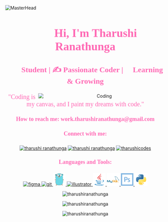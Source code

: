 ![MasterHead](https://tinyurl.com/yp5eqvz4)

<h1 align="center" style="font-family: 'cursive'; font-size: 36px; color: #ff69b4;">👧🏻 Hi, I'm Tharushi Ranathunga</h1>
<h3 align="center" style="font-family: 'cursive'; font-size: 24px; color: #ff69b4;">👨‍🎓 Student | ✍️ Passionate Coder | 🌟 Learning & Growing</h3>
<p align="center">
  <img align="right" alt="Coding" width="400" src="https://drive.google.com/file/d/19jx8Y41g-5VHHhr2yuIJjlZ5sVvQyBD5/view?usp=drive_link">
</p>
<p align="center" style="font-family: 'cursive'; font-size: 20px; color: #ff69b4;">"Coding is my canvas, and I paint my dreams with code."</p>
<h4 align="center" style="font-family: 'cursive'; font-size: 18px; color: #ff69b4;">How to reach me: <a href="mailto:work.tharushiranathunga@gmail.com" style="text-decoration: none; color: #ff69b4;">work.tharushiranathunga@gmail.com</a></h4>
<h4 align="center" style="font-family: 'cursive'; font-size: 18px; color: #ff69b4;">Connect with me:</h4>
<p align="center">
    <a href="https://linkedin.com/in/tharushi ranathunga" target="blank"><img align="center" src="https://raw.githubusercontent.com/rahuldkjain/github-profile-readme-generator/master/src/images/icons/Social/linked-in-alt.svg" alt="tharushi ranathunga" height="30" width="40" /></a>
    <a href="https://stackoverflow.com/users/tharushi ranathunga" target="blank"><img align="center" src="https://raw.githubusercontent.com/rahuldkjain/github-profile-readme-generator/master/src/images/icons/Social/stack-overflow.svg" alt="tharushi ranathunga" height="30" width="40" /></a>
    <a href="https://www.codechef.com/users/tharushicodes" target="blank"><img align="center" src="https://cdn.jsdelivr.net/npm/simple-icons@3.1.0/icons/codechef.svg" alt="tharushicodes" height="30" width="40" /></a>
</p>
<h4 align="center" style="font-family: 'cursive'; font-size: 18px; color: #ff69b4;">Languages and Tools:</h4>
<p align="center"> 
    <a href="https://www.figma.com/" target="_blank" rel="noreferrer"> <img src="https://www.vectorlogo.zone/logos/figma/figma-icon.svg" alt="figma" width="40" height="40"/> </a> 
    <a href="https://git-scm.com/" target="_blank" rel="noreferrer"> <img src="https://www.vectorlogo.zone/logos/git-scm/git-scm-icon.svg" alt="git" width="40" height="40"/> </a> 
    <a href="https://golang.org" target="_blank" rel="noreferrer"> <img src="https://raw.githubusercontent.com/devicons/devicon/master/icons/go/go-original.svg" alt="go" width="40" height="40"/> </a> 
    <a href="https://www.adobe.com/in/products/illustrator.html" target="_blank" rel="noreferrer"> <img src="https://www.vectorlogo.zone/logos/adobe_illustrator/adobe_illustrator-icon.svg" alt="illustrator" width="40" height="40"/> </a> 
    <a href="https://www.java.com" target="_blank" rel="noreferrer"> <img src="https://raw.githubusercontent.com/devicons/devicon/master/icons/java/java-original.svg" alt="java" width="40" height="40"/> </a> 
    <a href="https://www.mysql.com/" target="_blank" rel="noreferrer"> <img src="https://raw.githubusercontent.com/devicons/devicon/master/icons/mysql/mysql-original-wordmark.svg" alt="mysql" width="40" height="40"/> </a> 
    <a href="https://www.photoshop.com/en" target="_blank" rel="noreferrer"> <img src="https://raw.githubusercontent.com/devicons/devicon/master/icons/photoshop/photoshop-line.svg" alt="photoshop" width="40" height="40"/> </a> 
    <a href="https://www.python.org" target="_blank" rel="noreferrer"> <img src="https://raw.githubusercontent.com/devicons/devicon/master/icons/python/python-original.svg" alt="python" width="40" height="40"/> </a> 
</p>
<p align="center"><img src="https://github-readme-stats.vercel.app/api/top-langs?username=tharushiranathunga&show_icons=true&locale=en&layout=compact" alt="tharushiranathunga" /></p>
<p align="center"><img src="https://github-readme-stats.vercel.app/api?username=tharushiranathunga&show_icons=true&locale=en" alt="tharushiranathunga" /></p>
<p align="center"><img src="https://github-readme-streak-stats.herokuapp.com/?user=tharushiranathunga&" alt="tharushiranathunga" /></p>
